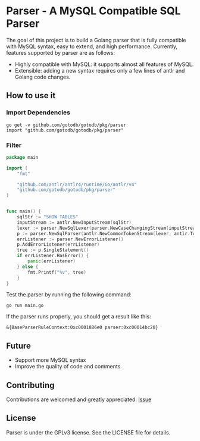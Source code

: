 # Parser - A MySQL Compatible SQL Parser

The goal of this project is to build a Golang parser that is fully compatible with MySQL syntax, easy to extend, and high performance. Currently, features supported by parser are as follows:

- Highly compatible with MySQL: it supports almost all features of MySQL.
- Extensible: adding a new syntax requires only a few lines of antlr and Golang code changes.
## How to use it

### Import Dependencies
```shell
go get -v github.com/gotodb/gotodb/pkg/parser
import "github.com/gotodb/gotodb/pkg/parser"
```
### Filter
```go
package main

import (
	"fmt"

	"github.com/antlr/antlr4/runtime/Go/antlr/v4"
	"github.com/gotodb/gotodb/pkg/parser"
)


func main() {
	sqlStr := "SHOW TABLES"
	inputStream := antlr.NewInputStream(sqlStr)
	lexer := parser.NewSqlLexer(parser.NewCaseChangingStream(inputStream, true))
	p := parser.NewSqlParser(antlr.NewCommonTokenStream(lexer, antlr.TokenDefaultChannel))
	errListener := parser.NewErrorListener()
	p.AddErrorListener(errListener)
	tree := p.SingleStatement()
	if errListener.HasError() {
		panic(errListener)
	} else {
		fmt.Printf("%v", tree)
	}
}
```

Test the parser by running the following command:

```shell
go run main.go
```

If the parser runs properly, you should get a result like this:

```text
&{BaseParserRuleContext:0xc0001886e0 parser:0xc00014bc20}
```

## Future

- Support more MySQL syntax
- Improve the quality of code and comments

## Contributing

Contributions are welcomed and greatly appreciated.
[Issue](https://github.com/gotodb/gotodb/issues/new) 

## License

Parser is under the GPLv3 license. See the LICENSE file for details.
